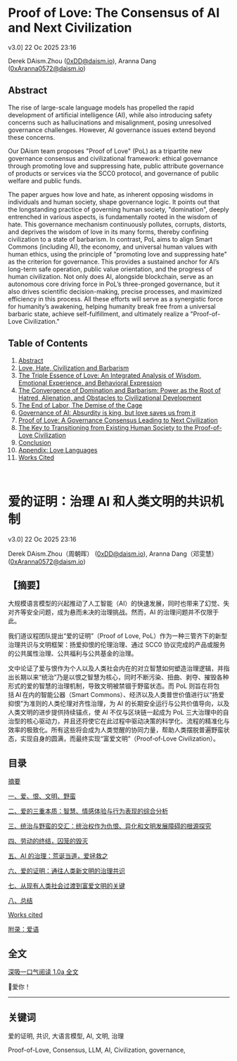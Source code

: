 # Proof of Love: The Consensus of AI and Next Civilization

v3.0] 22 Oc 2025 23:16

Derek DAism.Zhou ([0xDD@daism.io](https://daism.io/0xdd)), Aranna Dang ([0xAranna0572@daism.io](https://daism.io/0xdd))


## Abstract

The rise of large-scale language models has propelled the rapid development of artificial intelligence (AI), while also introducing safety concerns such as hallucinations and misalignment, posing unresolved governance challenges. However, AI governance issues extend beyond these concerns.

Our DAism team proposes "Proof of Love" (PoL) as a tripartite new governance consensus and civilizational framework: ethical governance through promoting love and suppressing hate, public attribute governance of products or services via the SCC0 protocol, and governance of public welfare and public funds.

The paper argues how love and hate, as inherent opposing wisdoms in individuals and human society, shape governance logic. It points out that the longstanding practice of governing human society, "domination", deeply entrenched in various aspects, is fundamentally rooted in the wisdom of hate. This governance mechanism continuously pollutes, corrupts, distorts, and deprives the wisdom of love in its many forms, thereby confining civilization to a state of barbarism. In contrast, PoL aims to align Smart Commons (including AI), the economy, and universal human values with human ethics, using the principle of "promoting love and suppressing hate" as the criterion for governance. This provides a sustained anchor for AI’s long-term safe operation, public value orientation, and the progress of human civilization. Not only does AI, alongside blockchain, serve as an autonomous core driving force in PoL’s three-pronged governance, but it also drives scientific decision-making, precise processes, and maximized efficiency in this process. All these efforts will serve as a synergistic force for humanity’s awakening, helping humanity break free from a universal barbaric state, achieve self-fulfillment, and ultimately realize a "Proof-of-Love Civilization."

## Table of Contents

1. [Abstract](#Abstract)
2. [Love, Hate, Civilization and Barbarism](https://github.com/DAism2019/Proof-of-Love/blob/main/english/chap1.md)
3. [The Triple Essence of Love: An Integrated Analysis of Wisdom, Emotional Experience, and Behavioral Expression](https://github.com/DAism2019/Proof-of-Love/blob/main/english/chap2.md)
4. [The Convergence of Domination and Barbarism: Power as the Root of Hatred, Alienation, and Obstacles to Civilizational Development](https://github.com/DAism2019/Proof-of-Love/blob/main/english/chap3.md)
5. [The End of Labor, The Demise of the Cage](https://github.com/DAism2019/Proof-of-Love/blob/main/english/chap4.md)
6. [Governance of AI: Absurdity is king, but love saves us from it](https://github.com/DAism2019/Proof-of-Love/blob/main/english/chap5.md)
7. [Proof of Love: A Governance Consensus Leading to Next Civilization](https://github.com/DAism2019/Proof-of-Love/blob/main/english/chap6.md)
8. [The Key to Transitioning from Existing Human Society to the Proof-of-Love Civilization](https://github.com/DAism2019/Proof-of-Love/blob/main/english/chap7.md)
9. [Conclusion](https://github.com/DAism2019/Proof-of-Love/blob/main/english/chap8.md)
10. [Appendix: Love Languages](https://github.com/DAism2019/Proof-of-Love/blob/main/english/Appendix.md)
11. [Works Cited](https://github.com/DAism2019/Proof-of-Love/blob/main/english/workscited.md)
<br>

# 爱的证明：治理 AI 和人类文明的共识机制

v3.0] 22 Oc 2025 23:16

Derek DAism.Zhou（周朝晖） ([0xDD@daism.io](https://daism.io/0xdd)), Aranna Dang（邓雯慧） ([0xAranna0572@daism.io](https://daism.io/0xdd))


## 【摘要】

大规模语言模型的兴起推动了人工智能（AI）的快速发展，同时也带来了幻觉、失对齐等安全问题，成为悬而未决的治理挑战。然而，AI 的治理问题并不仅限于此。

我们道议程团队提出“爱的证明”（Proof of Love, PoL）作为一种三管齐下的新型治理共识与文明框架：扬爱抑恨的伦理治理、通过 SCC0 协议完成的产品或服务的公共属性治理、公共福利与公共基金的治理。

文中论证了爱与恨作为个人以及人类社会内在的对立智慧如何塑造治理逻辑，并指出长期以来“统治”乃是以恨之智慧为核心，同时不断污染、扭曲、剥夺、摧毁各种形式的爱的智慧的治理机制，导致文明被禁锢于野蛮状态。而 PoL 则旨在将包括 AI 在内的智能公器（Smart Commons）、经济以及人类普世价值进行以“扬爱抑恨”为准则的人类伦理对齐性治理，为 AI 的长期安全运行与公共价值导向，以及人类文明的进步提供持续锚点，使 AI 不仅与区块链一起成为 PoL 三大治理中的自治型的核心驱动力，并且还将使它在此过程中驱动决策的科学化、流程的精准化与效率的极致化。所有这些将会成为人类觉醒的协同力量，帮助人类摆脱普遍野蛮状态，实现自身的圆满，而最终实现“富爱文明”（Proof‑of‑Love Civilization）。

## 目录

[摘要](#摘要)

[一、爱、恨、文明、野蛮](https://github.com/DAism2019/Proof-of-Love/blob/main/chinese/sec1.md)

[二、爱的三重本质：智慧、情感体验与行为表现的综合分析](https://github.com/DAism2019/Proof-of-Love/blob/main/chinese/sec2.md)

[三、统治与野蛮的交汇：统治权作为仇恨、异化和文明发展障碍的根源探究](https://github.com/DAism2019/Proof-of-Love/blob/main/chinese/sec3.md)

[四、劳动的终结，囚笼的毁灭](https://github.com/DAism2019/Proof-of-Love/blob/main/chinese/sec4.md)

[五、AI 的治理：荒诞当道，爱拯救之](https://github.com/DAism2019/Proof-of-Love/blob/main/chinese/sec5.md)

[六、爱的证明：通往人类新文明的治理共识](https://github.com/DAism2019/Proof-of-Love/blob/main/chinese/sec6.md)

[七、从现有人类社会过渡到富爱文明的关键](https://github.com/DAism2019/Proof-of-Love/blob/main/chinese/sec7.md)

[八、总结](https://github.com/DAism2019/Proof-of-Love/blob/main/chinese/sec8.md)

[Works cited](https://github.com/DAism2019/Proof-of-Love/blob/main/chinese/sec9.md)

[附录：爱语](https://github.com/DAism2019/Proof-of-Love/blob/main/chinese/secapp.md)

## 全文
[深吸一口气阅读 1.0a 全文](https://github.com/DAism2019/Proof-of-Love/blob/main/memo/README.md)

💖愛你！

---

## 关键词
爱的证明, 共识, 大语言模型, AI, 文明, 治理

Proof-of-Love, Consensus, LLM, AI, Civilization, governance, 
